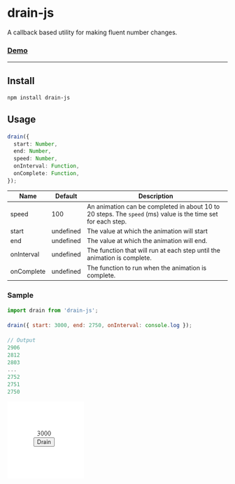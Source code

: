 # drain-js

A callback based utility for making fluent number changes.

### [Demo](https://codesandbox.io/s/drain-js-react-demo-crzyu)

---

## Install

```sh
npm install drain-js
```

## Usage

```ts
drain({
  start: Number,
  end: Number,
  speed: Number,
  onInterval: Function,
  onComplete: Function,
});
```

| Name       | Default   | Description                                                                                                  |
| ---------- | --------- | ------------------------------------------------------------------------------------------------------------ |
| speed      | 100       | An animation can be completed in about 10 to 20 steps. The `speed` (ms) value is the time set for each step. |
| start      | undefined | The value at which the animation will start                                                                  |
| end        | undefined | The value at which the animation will end.                                                                   |
| onInterval | undefined | The function that will run at each step until the animation is complete.                                     |
| onComplete | undefined | The function to run when the animation is complete.                                                          |

### Sample

```js
import drain from 'drain-js';

drain({ start: 3000, end: 2750, onInterval: console.log });

// Output
2906
2812
2803
...
2752
2751
2750
```

![gif](./preview.gif)
